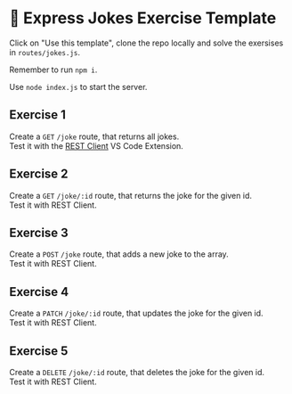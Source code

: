 # 🤡 Express Jokes Exercise Template

Click on "Use this template", clone the repo locally and solve the exersises in `routes/jokes.js`.

Remember to run `npm i`.

Use `node index.js` to start the server.

## Exercise 1

Create a `GET` `/joke` route, that returns all jokes.  
Test it with the [REST Client](https://marketplace.visualstudio.com/items?itemName=humao.rest-client) VS Code Extension.

## Exercise 2

Create a `GET` `/joke/:id` route, that returns the joke for the given id.  
Test it with REST Client.

## Exercise 3

Create a `POST` `/joke` route, that adds a new joke to the array.  
Test it with REST Client.

## Exercise 4

Create a `PATCH` `/joke/:id` route, that updates the joke for the given id.  
Test it with REST Client.

## Exercise 5

Create a `DELETE` `/joke/:id` route, that deletes the joke for the given id.  
Test it with REST Client.
